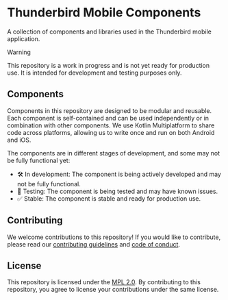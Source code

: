 # Thunderbird Mobile Components

A collection of components and libraries used in the Thunderbird mobile application.

> [!WARNING]
> This repository is a work in progress and is not yet ready for production use. It is intended
> for development and testing purposes only.

## Components

Components in this repository are designed to be modular and reusable. Each component is
self-contained and can be used independently or in combination with other components. We use
Kotlin Multiplatform to share code across platforms, allowing us to write once and run on both
Android and iOS.

The components are in different stages of development, and some may not be fully functional yet:

- 🛠 In development: The component is being actively developed and may not be fully functional.
- 🧪 Testing: The component is being tested and may have known issues.
- ✅ Stable: The component is stable and ready for production use.

## Contributing

We welcome contributions to this repository! If you would like to contribute, please read our
[contributing guidelines](CONTRIBUTING.md) and [code of conduct](CODE_OF_CONDUCT.md).

## License

This repository is licensed under the [MPL 2.0](LICENSE). By contributing to this repository, you
agree to license your contributions under the same license.
